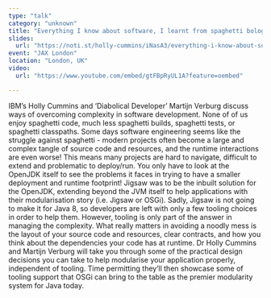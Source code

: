 ```yaml
---
type: "talk"
category: "unknown"
title: "Everything I know about software, I learnt from spaghetti bolognese"
slides:
  url: "https://noti.st/holly-cummins/iNasA3/everything-i-know-about-software-i-learnt-from-spaghetti-bolognese"
event: "JAX London"
location: "London, UK"
video:
  url: "https://www.youtube.com/embed/gtFBpRyUL1A?feature=oembed"

---
```

IBM’s Holly Cummins and ‘Diabolical Developer’ Martijn Verburg discuss ways of overcoming complexity in software development.
None of of us enjoy spaghetti code, much less spaghetti builds, spaghetti tests, or spaghetti classpaths. Some days software engineering seems like the struggle against spaghetti - modern projects often become a large and complex tangle of source code and resources, and the runtime interactions are even worse! This means many projects are hard to navigate, difficult to extend and problematic to deploy/run. You only have to look at the OpenJDK itself to see the problems it faces in trying to have a smaller deployment and runtime footprint! Jigsaw was to be the inbuilt solution for the OpenJDK, extending beyond the JVM itself to help applications with their modularisation story (i.e. Jigsaw or OSGi). Sadly, Jigsaw is not going to make it for Java 8, so developers are left with only a few tooling choices in order to help them. However, tooling is only part of the answer in managing the complexity. What really matters in avoiding a noodly mess is the layout of your source code and resources, clear contracts, and how you think about the dependencies your code has at runtime. Dr Holly Cummins and Martijn Verburg will take you through some of the practical design decisions you can take to help modularise your application properly, independent of tooling. Time permitting they’ll then showcase some of tooling support that OSGi can bring to the table as the premier modularity system for Java today.
